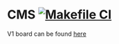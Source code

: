 
<!-- @import "[TOC]" {cmd="toc" depthFrom=1 depthTo=6 orderedList=false} -->


# CMS [![Makefile CI](https://github.com/crikke/ffcms/actions/workflows/makefile.yml/badge.svg?branch=master)](https://github.com/crikke/ffcms/actions/workflows/makefile.yml)
V1 board can be found [here](https://github.com/crikke/ffcms/projects/1)
